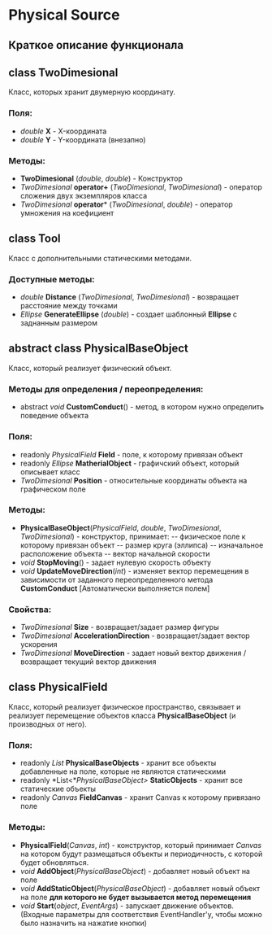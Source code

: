 # Physical Source

## Краткое описание функционала

## **class TwoDimesional**
Класс, которых хранит двумерную координату.

### **Поля:**
- *double* **X** - X-координата
- *double* **Y** - Y-координата (внезапно)

### **Методы:**
- **TwoDimesional** (*double*, *double*) - Конструктор
- *TwoDimesional* **operator+** (*TwoDimesional*, *TwoDimesional*) - оператор сложения двух экземпляров класса
- *TwoDimesional* **operator*** (*TwoDimesional*, *double*) - оператор умножения на коефициент



## **class Tool**
Класс с дополнительными статическими методами.

### **Доступные методы:**
- *double* **Distance** (*TwoDimesional*, *TwoDimesional*) - возвращает расстояние между точками
- *Ellipse* **GenerateEllipse** (*double*) - создает шаблонный **Ellipse** с заднанным размером



## **abstract class PhysicalBaseObject**
Класс, который реализует физический объект.

### **Методы для определения / переопределения:**
- abstract *void* **CustomConduct**() - метод, в котором нужно определить поведение объекта

### **Поля:**
- readonly *PhysicalField* **Field** - поле, к которому привязан объект
- readonly *Ellipse* **MatherialObject** - графичский объект, который описывает класс
- *TwoDimesional* **Position** - относительные координаты объекта на графическом поле

### **Методы:**
- **PhysicalBaseObject**(*PhysicalField*, *double*, *TwoDimesional*, *TwoDimesional*) - конструктор, принимает:
-- физическое поле к которому привязан объект
-- размер круга (эллипса)
-- изначальное расположение объекта
--  вектор начальной скорости
- *void* **StopMoving**() - задает нулевую скорость объекту
- *void* **UpdateMoveDirection**(*int*) - изменяет вектор перемещения в зависимости от заданного переопределенного метода **CustomConduct** [Автоматически выполняется полем]

### **Свойства:**
- *TwoDimesional* **Size** - возвращает/задает размер фигуры	
- *TwoDimesional* **AccelerationDirection** - возвращает/задает вектор ускорения
- *TwoDimesional* **MoveDirection** - задает новый вектор движения / возвращает текущий вектор движения



## **class PhysicalField**
Класс, который реализует физическое пространство, связывает и реализует перемещение объектов класса **PhysicalBaseObject** (и производных от него).

### **Поля:**
- readonly *List<PhysicalBaseObject>* **PhysicalBaseObjects** - хранит все объекты добавленные на поле, которые не являются статическими
- readonly *List<**PhysicalBaseObject>* **StaticObjects** - хранит все статические объекты
- readonly *Canvas* **FieldCanvas** - хранит Canvas к которому привязано поле

### **Методы:**
- **PhysicalField**(*Canvas*, *int*) - конструктор, который принимает *Canvas* на котором будут размещаться объекты и периодичность, с которой будет обновляться.
- *void* **AddObject**(*PhysicalBaseObject*) - добавляет новый объект на поле
- *void* **AddStaticObject**(*PhysicalBaseObject*) - добавляет новый объект на поле **для которого не будет вызывается метод перемещения**
- *void* **Start**(*object*, *EventArgs*) - запускает движение объектов. (Входные параметры для соответствия EventHandler'у, чтобы можно было назначить на нажатие кнопки)
